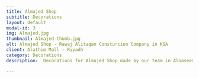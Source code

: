 ```yaml
---
title: Almajed Shop
subtitle: Decorations
layout: default
modal-id: 3
img: Almajed.jpg
thumbnail: Almajed-thumb.jpg
alt: Almajed Shop - Rawaj Alitaqan Consturcion Company in KSA
client: Alathim Mall - Riyadh
category: Decorations
description:  Decorations for Almajed Shop made by our team in Alnaseem Alsharqy area - Riyadh.

---
```

